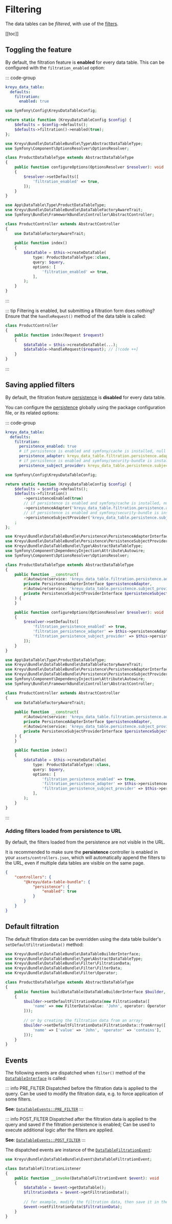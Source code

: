 # Filtering

The data tables can be _filtered_, with use of the [filters](#).

[[toc]]

## Toggling the feature

By default, the filtration feature is **enabled** for every data table.
This can be configured with the `filtration_enabled` option:

::: code-group
```yaml [Globally (YAML)]
kreyu_data_table:
  defaults:
    filtration:
      enabled: true
```

```php [Globally (PHP)]
use Symfony\Config\KreyuDataTableConfig;

return static function (KreyuDataTableConfig $config) {
    $defaults = $config->defaults();
    $defaults->filtration()->enabled(true);
};
```

```php [For data table type]
use Kreyu\Bundle\DataTableBundle\Type\AbstractDataTableType;
use Symfony\Component\OptionsResolver\OptionsResolver;

class ProductDataTableType extends AbstractDataTableType
{
    public function configureOptions(OptionsResolver $resolver): void
    {
        $resolver->setDefaults([
            'filtration_enabled' => true,
        ]);
    }
}
```

```php [For specific data table]
use App\DataTable\Type\ProductDataTableType;
use Kreyu\Bundle\DataTableBundle\DataTableFactoryAwareTrait;
use Symfony\Bundle\FrameworkBundle\Controller\AbstractController;

class ProductController extends AbstractController
{
    use DataTableFactoryAwareTrait;
    
    public function index()
    {
        $dataTable = $this->createDataTable(
            type: ProductDataTableType::class, 
            query: $query,
            options: [
                'filtration_enabled' => true,
            ],
        );
    }
}
```
:::

::: tip Filtering is enabled, but submitting a filtration form does nothing? 
Ensure that the `handleRequest()` method of the data table is called:

```php
class ProductController
{
    public function index(Request $request)
    {
        $dataTable = $this->createDataTable(...);
        $dataTable->handleRequest($request); // [!code ++]
    }
}
```
:::

## Saving applied filters

By default, the filtration feature [persistence](persistence.md) is **disabled** for every data table.

You can configure the [persistence](persistence.md) globally using the package configuration file, or its related options:

::: code-group
```yaml [Globally (YAML)]
kreyu_data_table:
  defaults:
    filtration:
      persistence_enabled: true
      # if persistence is enabled and symfony/cache is installed, null otherwise
      persistence_adapter: kreyu_data_table.filtration.persistence.adapter.cache
      # if persistence is enabled and symfony/security-bundle is installed, null otherwise
      persistence_subject_provider: kreyu_data_table.persistence.subject_provider.token_storage
```

```php [Globally (PHP)]
use Symfony\Config\KreyuDataTableConfig;

return static function (KreyuDataTableConfig $config) {
    $defaults = $config->defaults();
    $defaults->filtration()
        ->persistenceEnabled(true)
        // if persistence is enabled and symfony/cache is installed, null otherwise
        ->persistenceAdapter('kreyu_data_table.filtration.persistence.adapter.cache')
        // if persistence is enabled and symfony/security-bundle is installed, null otherwise
        ->persistenceSubjectProvider('kreyu_data_table.persistence.subject_provider.token_storage')
    ;
};
```

```php [For data table type]
use Kreyu\Bundle\DataTableBundle\Persistence\PersistenceAdapterInterface;
use Kreyu\Bundle\DataTableBundle\Persistence\PersistenceSubjectProviderInterface;
use Kreyu\Bundle\DataTableBundle\Type\AbstractDataTableType;
use Symfony\Component\DependencyInjection\Attribute\Autowire;
use Symfony\Component\OptionsResolver\OptionsResolver;

class ProductDataTableType extends AbstractDataTableType
{
    public function __construct(
        #[Autowire(service: 'kreyu_data_table.filtration.persistence.adapter.cache')]
        private PersistenceAdapterInterface $persistenceAdapter,
        #[Autowire(service: 'kreyu_data_table.persistence.subject_provider.token_storage')]
        private PersistenceSubjectProviderInterface $persistenceSubjectProvider,
    ) {
    }

    public function configureOptions(OptionsResolver $resolver): void
    {
        $resolver->setDefaults([
            'filtration_persistence_enabled' => true,
            'filtration_persistence_adapter' => $this->persistenceAdapter,
            'filtration_persistence_subject_provider' => $this->persistenceSubjectProvider,
        ]);
    }
}
```

```php [For specific data table]
use App\DataTable\Type\ProductDataTableType;
use Kreyu\Bundle\DataTableBundle\DataTableFactoryAwareTrait;
use Kreyu\Bundle\DataTableBundle\Persistence\PersistenceAdapterInterface;
use Kreyu\Bundle\DataTableBundle\Persistence\PersistenceSubjectProviderInterface;
use Symfony\Component\DependencyInjection\Attribute\Autowire;
use Symfony\Bundle\FrameworkBundle\Controller\AbstractController;

class ProductController extends AbstractController
{
    use DataTableFactoryAwareTrait;
    
    public function __construct(
        #[Autowire(service: 'kreyu_data_table.filtration.persistence.adapter.cache')]
        private PersistenceAdapterInterface $persistenceAdapter,
        #[Autowire(service: 'kreyu_data_table.persistence.subject_provider.token_storage')]
        private PersistenceSubjectProviderInterface $persistenceSubjectProvider,
    ) {
    }
    
    public function index()
    {
        $dataTable = $this->createDataTable(
            type: ProductDataTableType::class, 
            query: $query,
            options: [
                'filtration_persistence_enabled' => true,
                'filtration_persistence_adapter' => $this->persistenceAdapter,
                'filtration_persistence_subject_provider' => $this->persistenceSubjectProvider,
            ],
        );
    }
}
```
:::

### Adding filters loaded from persistence to URL

By default, the filters loaded from the persistence are not visible in the URL.

It is recommended to make sure the **persistence** controller is enabled in your `assets/controllers.json`,
which will automatically append the filters to the URL, even if multiple data tables are visible on the same page.

```json
{
    "controllers": {
        "@kreyu/data-table-bundle": {
            "persistence": {
                "enabled": true
            }
        }
    }
}
```

## Default filtration

The default filtration data can be overridden using the data table builder's `setDefaultFiltrationData()` method:

```php
use Kreyu\Bundle\DataTableBundle\DataTableBuilderInterface;
use Kreyu\Bundle\DataTableBundle\Type\AbstractDataTableType;
use Kreyu\Bundle\DataTableBundle\Filter\FiltrationData;
use Kreyu\Bundle\DataTableBundle\Filter\FilterData;
use Kreyu\Bundle\DataTableBundle\Filter\Operator;

class ProductDataTableType extends AbstractDataTableType
{
    public function buildDataTable(DataTableBuilderInterface $builder, array $options): void
    {
        $builder->setDefaultFiltrationData(new FiltrationData([
            'name' => new FilterData(value: 'John', operator: Operator::Contains),
        ]));
        
        // or by creating the filtration data from an array:
        $builder->setDefaultFiltrationData(FiltrationData::fromArray([
            'name' => ['value' => 'John', 'operator' => 'contains'],
        ]));
    }
}
```

## Events

The following events are dispatched when `filter()` method of the [`DataTableInterface`](https://github.com/Kreyu/data-table-bundle/blob/main/src/DataTableInterface.php) is called:

::: info PRE_FILTER
Dispatched before the filtration data is applied to the query.
Can be used to modify the filtration data, e.g. to force application of some filters.

**See**: [`DataTableEvents::PRE_FILTER`](https://github.com/Kreyu/data-table-bundle/blob/main/src/Event/DataTableEvents.php)
:::

::: info POST_FILTER
Dispatched after the filtration data is applied to the query and saved if the filtration persistence is enabled;
Can be used to execute additional logic after the filters are applied.

**See**: [`DataTableEvents::POST_FILTER`](https://github.com/Kreyu/data-table-bundle/blob/main/src/Event/DataTableEvents.php)
:::

The dispatched events are instance of the [`DataTableFiltrationEvent`](https://github.com/Kreyu/data-table-bundle/blob/main/src/Event/DataTableFiltrationEvent.php):

```php
use Kreyu\Bundle\DataTableBundle\Event\DataTableFiltrationEvent;

class DataTableFiltrationListener
{
    public function __invoke(DataTableFiltrationEvent $event): void
    {
        $dataTable = $event->getDataTable();
        $filtrationData = $event->getFiltrationData();
        
        // for example, modify the filtration data, then save it in the event
        $event->setFiltrationData($filtrationData); 
    }
}
```
